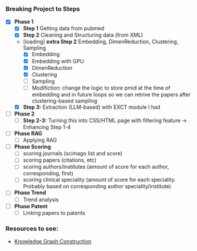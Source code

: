 ### Breaking Project to Steps

- [X] **Phase 1**
    - [X] **Step 1** Getting data from pubmed
    - [X] **Step 2** Cleaning and Structuring data (from XML)
    - [loading] **extra Step 2** Embedding, DimenReduction, Clustering, Sampling
        - [X] Embedding
        - [X] Embedding with GPU
        - [X] DimenReduction
        - [X] Clustering
        - [ ] Sampling
        - [ ] Modifiction: change the logic to store pmid at the time of embedding and in future loops so we can retrive the papers after clustering-based sampling

    - [X] **Step 3:** Extraction (LLM-based) with EXCT module I had

- [ ] **Phase 2**
    - [ ] **Step 2-3:** Turning this into CSS/HTML page with filtering feature -> Enhancing Step 1-4

- [ ] **Phase RAG**
    - [ ] Applying RAG

- [ ] **Phase Scoring**
    - [ ] scoring journals (scimago list and score)
    - [ ] scoring papers (citations, etc)
    - [ ] scoring authors/institutes (amount of score for each author, corresponding, first)
    - [ ] scoring clinical speciality (amount of score for each speciality. Probably based on corresponding author speciality/institute)

- [ ] **Phase Trend**
    - [ ] Trend analysis

- [ ] **Phase Patent**
    - [ ] Linking papers to patents

### Resources to see:
- [Knowledge Graph Construction](https://www.youtube.com/watch?v=OsnM8YTFwk4)
